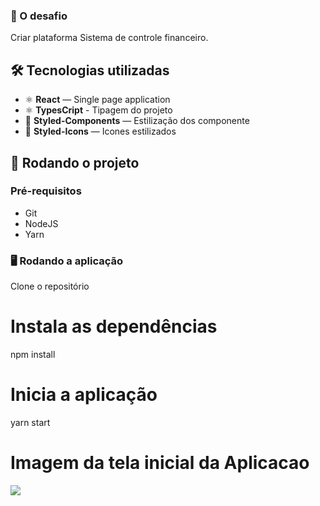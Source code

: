 ### 🚩 O desafio

Criar plataforma Sistema de controle financeiro.

## 🛠 Tecnologias utilizadas

-   ⚛️ **React** — Single page application
-   ⚛️ **TypesCript** - Tipagem do projeto
-   💅 **Styled-Components** — Estilização dos componente
-   💅 **Styled-Icons** — Icones estilizados

## 🚀 Rodando o projeto

### Pré-requisitos

-   Git
-   NodeJS
-   Yarn

### 🖥 Rodando a aplicação

Clone o repositório

# Instala as dependências

npm install

# Inicia a aplicação

yarn start

# Imagem da tela inicial da Aplicacao

![](src/asset/financeiro.png)
